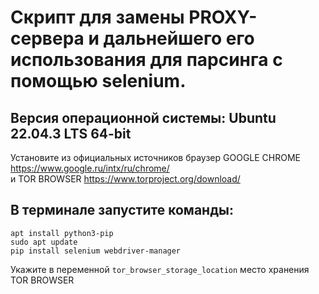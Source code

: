 # Скрипт для замены PROXY-сервера и дальнейшего его использования для парсинга с помощью selenium.  
## Версия операционной системы: Ubuntu 22.04.3 LTS 64-bit  
Установите из официальных источников браузер GOOGLE CHROME https://www.google.ru/intx/ru/chrome/  
и TOR BROWSER https://www.torproject.org/download/
## В терминале запустите команды:  

``apt install python3-pip``  
``sudo apt update``  
``pip install selenium webdriver-manager``  

Укажите в переменной ``tor_browser_storage_location`` место хранения TOR BROWSER